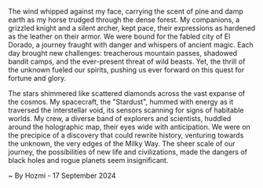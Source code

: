 
The wind whipped against my face, carrying the scent of pine and damp earth as my horse trudged through the dense forest. My companions, a grizzled knight and a silent archer, kept pace, their expressions as hardened as the leather on their armor. We were bound for the fabled city of El Dorado, a journey fraught with danger and whispers of ancient magic. Each day brought new challenges: treacherous mountain passes, shadowed bandit camps, and the ever-present threat of wild beasts. Yet, the thrill of the unknown fueled our spirits, pushing us ever forward on this quest for fortune and glory. 

The stars shimmered like scattered diamonds across the vast expanse of the cosmos. My spacecraft, the "Stardust", hummed with energy as it traversed the interstellar void, its sensors scanning for signs of habitable worlds. My crew, a diverse band of explorers and scientists, huddled around the holographic map, their eyes wide with anticipation. We were on the precipice of a discovery that could rewrite history, venturing towards the unknown, the very edges of the Milky Way. The sheer scale of our journey, the possibilities of new life and civilizations, made the dangers of black holes and rogue planets seem insignificant. 

~ By Hozmi - 17 September 2024
